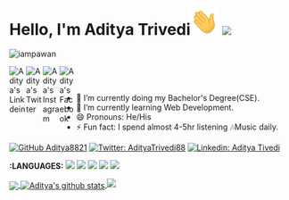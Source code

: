 <h1>Hello, I'm Aditya Trivedi<img src="https://raw.githubusercontent.com/ABSphreak/ABSphreak/master/gifs/Hi.gif" width="50px">  <img src="https://github.com/TheDudeThatCode/TheDudeThatCode/blob/master/Assets/Developer.gif" width="80px"></h1>
<p align="left"> <img src="https://komarev.com/ghpvc/?username=Aditya8821&label=Views&color=blue&style=plastic" alt="iampawan" /> </p>

<a href="https://www.linkedin.com/in/aditya-trivedi-032090164/">
  <img align="left" alt="Aditya's Linkdein" width="30px" src="https://img.icons8.com/color/480/000000/linkedin.png" />
</a>

<a href="https://twitter.com/AdityaTrivedi88">
  <img align="left" alt="Aditya's Twitter" width="30px" src="https://img.icons8.com/color/480/000000/twitter--v2.png" />
</a>

<a href="https://instagram.com/aditya8__8/">
  <img align="left" alt="Aditya's Instagram" width="30px" src="https://img.icons8.com/color/480/000000/instagram-new--v2.png" />
</a>

<a href="https://www.facebook.com/aditya.trivedi.73700/">
  <img align="left" alt="Aditya's Facebook" width="30px" src="https://img.icons8.com/color/480/000000/facebook-circled--v4.png" />
</a>

<br/>
<br/>

- 🔭 I’m currently doing my Bachelor's Degree(CSE).
- 🌱 I’m currently learning Web Development.
- 😄 Pronouns: He/His
- ⚡ Fun fact: I spend almost 4-5hr listening 🎶Music daily.
 
[![GitHub Aditya8821](https://img.shields.io/github/followers/Aditya8821?label=follow&style=social)](https://github.com/Aditya8821)
[![Twitter: AdityaTrivedi88](https://img.shields.io/twitter/follow/AdityaTrivedi88?style=social)](https://twitter.com/AdityaTrivedi88)
[![Linkedin: Aditya Tivedi](https://img.shields.io/badge/-imthepk-blue?style=flat-square&logo=Linkedin&logoColor=white&link=https://www.linkedin.com/in/aditya-trivedi-032090164/)](https://www.linkedin.com/in/aditya-trivedi-032090164/)

**:LANGUAGES:**
<code><a href="https://en.wikipedia.org/wiki/C_(programming_language)"><img src="https://img.icons8.com/color/48/000000/c-programming.png"/></a></code>
<code><a href="https://www.python.org/"><img src="https://img.icons8.com/color/48/000000/python.png"></a></code>
<code><a href="https://www.geeksforgeeks.org/data-structures/"><img src="https://img.icons8.com/plasticine/48/000000/tree-structure.png"></a></code>
<code><a href="https://en.wikipedia.org/wiki/HTML"><img src="https://img.icons8.com/color/48/000000/html-5.png"></a></code>
<code><a href="https://en.wikipedia.org/wiki/CSS"><img src="https://img.icons8.com/color/48/000000/css3.png"></a></code>

<a href="https://github.com/Aditya8821">
  <img align="center" src="https://github-readme-stats.vercel.app/api/top-langs/?username=Aditya8821&theme=dark&hide_langs_below=1" />
</a>
<a href="https://github.com/Aditya8821">
 <img align="center" src="https://github-readme-stats.vercel.app/api?username=Aditya8821&&show_icons=true&title_color=ffffff&icon_color=bb2acf&text_color=daf7dc&bg_color=151515" alt="Aditya's github stats"/>
</a>


<a href="https://github.com/Aditya8821/github-readme-streak-stats">
    <img src="https://github-readme-streak-stats.herokuapp.com/?user=Aditya8821&theme=dark&hide_border=true&background=0D1117&stroke=0000"/>
  </a>
